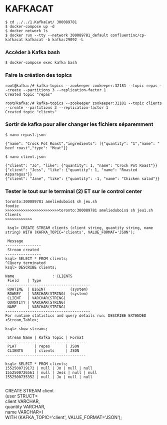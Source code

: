 # KAFKACAT 

```
$ cd ../../1.KafkaCat/ 300089781  
$ docker-compose up -d 
$ docker network ls
$ docker run --tty --network 300089781_default confluentinc/cp-kafkacat kafkacat -b kafka:29092 -L
```
### Accèder à Kafka bash

```
$ docker-compose exec kafka bash 
```
### Faire la création des topics
```
root@kafka:/# kafka-topics --zookeeper zookeeper:32181 --topic repas --create --partitions 3 --replication-factor 1
Created topic "repas"
```
```
root@kafka:/# kafka-topics --zookeeper zookeeper:32181 --topic clients --create --partitions 3 --replication-factor 1
Created topic "clients"
```
### Sortir de kafka pour aller changer les fichiers séparemment
```
$ nano repas1.json
```
```
{"name": "Crock Pot Roast","ingredients": [{"quantity": "1","name": " beef roast","type": "Meat"}}
```
```
$ nano client.json
```
```
{"client": "Jo", "like": {"quantity": 1, "name": "Crock Pot Roast"}}
{"client": "Jess", "like": {"quantity": 1, "name": "Roasted Asparagus"}}
{"client": "Jane", "like": {"quantity": -1, "name": "Chicken salad"}}
```
### Tester le tout sur le terminal (2) ET sur le control center
```
toronto:300089781 ameliedubois$ sh jeu.sh
foodie
>>>>>>>>>>>>>>>>>>>>>>>>toronto:300089781 ameliedubois$ sh jeu1.sh
Clients 
>>>>>>>>>>>>
```
```
 ksql> CREATE STREAM clients (client string, quantity string, name string) WITH (KAFKA_TOPIC='clients', VALUE_FORMAT='JSON');

 Message        
----------------
 Stream created 
----------------
ksql> SELECT * FROM clients;
^CQuery terminated
ksql> DESCRIBE clients;

Name                 : CLIENTS
 Field    | Type                      
--------------------------------------
 ROWTIME  | BIGINT           (system) 
 ROWKEY   | VARCHAR(STRING)  (system) 
 CLIENT   | VARCHAR(STRING)           
 QUANTITY | VARCHAR(STRING)           
 NAME     | VARCHAR(STRING)           
--------------------------------------
For runtime statistics and query details run: DESCRIBE EXTENDED <Stream,Table>;

ksql> show streams;

 Stream Name | Kafka Topic | Format 
------------------------------------
 PLAT        | repas       | JSON   
 CLIENTS     | clients     | JSON   
------------------------------------

ksql> SELECT * FROM clients;
1552500719172 | null | Jo | null | null
1552500726561 | null | Jess | null | null
1552500735352 | null | Jo | null | null

```
```

```
CREATE STREAM client \
      (user STRUCT<\
            client VARCHAR, \
            quantity VARCHAR, \
            name VARCHAR>) \
    WITH (KAFKA_TOPIC='client', VALUE_FORMAT='JSON');
